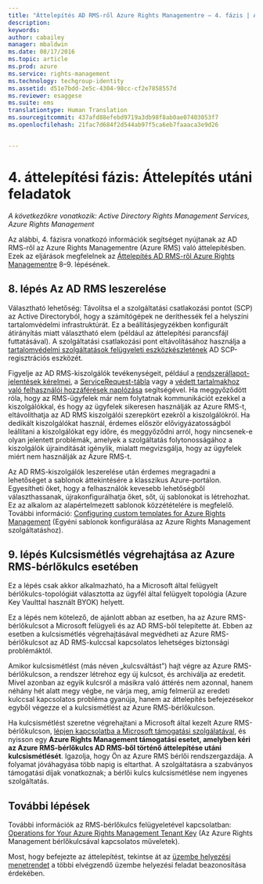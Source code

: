 ```yaml
---
title: "Áttelepítés AD RMS-ről Azure Rights Managementre – 4. fázis | Azure RMS"
description: 
keywords: 
author: cabailey
manager: mbaldwin
ms.date: 08/17/2016
ms.topic: article
ms.prod: azure
ms.service: rights-management
ms.technology: techgroup-identity
ms.assetid: d51e7bdd-2e5c-4304-98cc-cf2e7858557d
ms.reviewer: esaggese
ms.suite: ems
translationtype: Human Translation
ms.sourcegitcommit: 437afd88efebd9719a3db98f8ab0ae07403053f7
ms.openlocfilehash: 21fac7d684f2d544ab97f5ca6eb7faaaca3e9d26


---
```


# 4. áttelepítési fázis: Áttelepítés utáni feladatok

*A következőkre vonatkozik: Active Directory Rights Management Services, Azure Rights Management*


Az alábbi, 4. fázisra vonatkozó információk segítséget nyújtanak az AD RMS-ről az Azure Rights Managementre (Azure RMS) való áttelepítésben. Ezek az eljárások megfelelnek az [Áttelepítés AD RMS-ről Azure Rights Managementre](migrate-from-ad-rms-to-azure-rms.md) 8–9. lépésének.


## 8. lépés Az AD RMS leszerelése

Választható lehetőség: Távolítsa el a szolgáltatási csatlakozási pontot (SCP) az Active Directoryból, hogy a számítógépek ne deríthessék fel a helyszíni tartalomvédelmi infrastruktúrát. Ez a beállításjegyzékben konfigurált átirányítás miatt választható elem (például az áttelepítési parancsfájl futtatásával). A szolgáltatási csatlakozási pont eltávolításához használja a [tartalomvédelmi szolgáltatások felügyeleti eszközkészletének](http://www.microsoft.com/download/details.aspx?id=1479) AD SCP-regisztrációs eszközét.

Figyelje az AD RMS-kiszolgálók tevékenységeit, például a [rendszerállapot-jelentések kérelmei](https://technet.microsoft.com/library/ee221012%28v=ws.10%29.aspx), a [ServiceRequest-tábla](http://technet.microsoft.com/library/dd772686%28v=ws.10%29.aspx) vagy a [védett tartalmakhoz való felhasználói hozzáférések naplózása](http://social.technet.microsoft.com/wiki/contents/articles/3440.ad-rms-frequently-asked-questions-faq.aspx) segítségével. Ha meggyőződött róla, hogy az RMS-ügyfelek már nem folytatnak kommunikációt ezekkel a kiszolgálókkal, és hogy az ügyfelek sikeresen használják az Azure RMS-t, eltávolíthatja az AD RMS kiszolgálói szerepkört ezekről a kiszolgálókról. Ha dedikált kiszolgálókat használ, érdemes először elővigyázatosságból leállítani a kiszolgálókat egy időre, és meggyőződni arról, hogy nincsenek-e olyan jelentett problémák, amelyek a szolgáltatás folytonosságához a kiszolgálók újraindítását igénylik, mialatt megvizsgálja, hogy az ügyfelek miért nem használják az Azure RMS-t.

Az AD RMS-kiszolgálók leszerelése után érdemes megragadni a lehetőséget a sablonok áttekintésére a klasszikus Azure-portálon. Egyesítheti őket, hogy a felhasználók kevesebb lehetőségből választhassanak, újrakonfigurálhatja őket, sőt, új sablonokat is létrehozhat. Ez az alkalom az alapértelmezett sablonok közzétételére is megfelelő. További információ: [Configuring custom templates for Azure Rights Management](../deploy-use/configure-custom-templates.md) (Egyéni sablonok konfigurálása az Azure Rights Management szolgáltatáshoz).

## 9. lépés Kulcsismétlés végrehajtása az Azure RMS-bérlőkulcs esetében
Ez a lépés csak akkor alkalmazható, ha a Microsoft által felügyelt bérlőkulcs-topológiát választotta az ügyfél által felügyelt topológia (Azure Key Vaulttal használt BYOK) helyett.

Ez a lépés nem kötelező, de ajánlott abban az esetben, ha az Azure RMS-bérlőkulcsot a Microsoft felügyeli és az AD RMS-ből telepítette át. Ebben az esetben a kulcsismétlés végrehajtásával megvédheti az Azure RMS-bérlőkulcsot az AD RMS-kulccsal kapcsolatos lehetséges biztonsági problémáktól.

Amikor kulcsismétlést (más néven „kulcsváltást”) hajt végre az Azure RMS-bérlőkulcson, a rendszer létrehoz egy új kulcsot, és archiválja az eredetit. Mivel azonban az egyik kulcsról a másikra való áttérés nem azonnal, hanem néhány hét alatt megy végbe, ne várja meg, amíg felmerül az eredeti kulccsal kapcsolatos probléma gyanúja, hanem az áttelepítés befejezésekor egyből végezze el a kulcsismétlést az Azure RMS-bérlőkulcson.

Ha kulcsismétlést szeretne végrehajtani a Microsoft által kezelt Azure RMS-bérlőkulcson, [lépjen kapcsolatba a Microsoft támogatási szolgálatával](../get-started/information-support.md#to-contact-microsoft-support), és nyisson egy **Azure Rights Management támogatási esetet, amelyben kéri az Azure RMS-bérlőkulcs AD RMS-ből történő áttelepítése utáni kulcsismétlését**. Igazolja, hogy Ön az Azure RMS bérlői rendszergazdája. A folyamat jóváhagyása több napig is eltarthat. A szolgáltatásra a szabványos támogatási díjak vonatkoznak; a bérlői kulcs kulcsismétlése nem ingyenes szolgáltatás.


## További lépések

További információk az RMS-bérlőkulcs felügyeletével kapcsolatban: [Operations for Your Azure Rights Management Tenant Key](../deploy-use/operations-tenant-key.md) (Az Azure Rights Management bérlőkulcsával kapcsolatos műveletek).

Most, hogy befejezte az áttelepítést, tekintse át az [üzembe helyezési menetrendet](deployment-roadmap.md) a többi elvégzendő üzembe helyezési feladat beazonosítása érdekében.




<!--HONumber=Aug16_HO3-->


